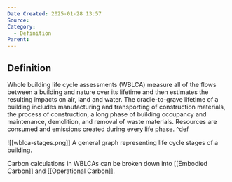 ```yaml
---
Date Created: 2025-01-28 13:57
Source: 
Category:
  - Definition
Parent:
---
```

## Definition
Whole building life cycle assessments (WBLCA) measure all of the flows between a building and nature over its lifetime and then estimates the resulting impacts on air, land and water. The cradle-to-grave lifetime of a building includes manufacturing and transporting of construction materials, the process of construction, a long phase of building occupancy and maintenance, demolition, and removal of waste materials. Resources are consumed and emissions created during every life phase. ^def

![[wblca-stages.png]]
A general graph representing life cycle stages of a building.

Carbon calculations in WBLCAs can be broken down into [[Embodied Carbon]] and [[Operational Carbon]].

